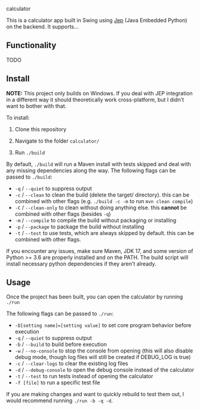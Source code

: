  calculator

This is a calculator app built in Swing using [Jep](https://ninia.github.io/jep/) (Java Embedded Python) on the backend. It supports...

## Functionality

TODO

## Install

**NOTE:** This project only builds on Windows. If you deal with JEP integration in a different way it should theoretically work cross-platform, but I didn't want to bother with that.

To install:

1. Clone this repository

2. Navigate to the folder `calculator/`

3. Run `./build` 

By default, `./build` will run a Maven install with tests skipped and deal with any missing dependencies along the way. The following flags can be passed to `./build`:

 - `-q` / `--quiet` to suppress output
 - `-c` / `--clean` to clean the build (delete the target/ directory). this can be combined with other flags (e.g. `./build -c -m` to run `mvn clean compile`)
 - `-C` / `--clean-only` to clean without doing anything else. this **cannot** be combined with other flags (besides `-q`)
 - `-m` / `--compile` to compile the build without packaging or installing
 - `-p` / `--package` to package the build without installing
 - `-t` / `--test` to use tests, which are always skipped by default. this can be combined with other flags.

If you encounter any issues, make sure Maven, JDK 17, and some version of Python >= 3.6 are properly installed and on the PATH. The build script will install necessary python dependencies if they aren't already.

## Usage

Once the project has been built, you can open the calculator by running `./run`

The following flags can be passed to `./run`:
    
 - `-D[setting name]=[setting value]` to set core program behavior before execution
 - `-q` / `--quiet` to suppress output
 - `-b` / `--build` to build before execution
 - `-w` / `--no-console` to stop the console from opening (this will also disable debug mode, though log files will still be created if DEBUG_LOG is true)
 - `-c` / `--clear-logs` to clear the existing log files
 - `-d` / `--debug-console` to open the debug console instead of the calculator
 - `-t` / `--test` to run tests instead of opening the calculator
 - `-f [file]` to run a specific test file

If you are making changes and want to quickly rebuild to test them out, I would recommend running `./run -b -q -d`.
